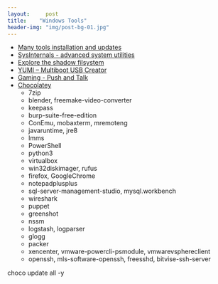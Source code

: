 ```yaml
---
layout:     post
title:    "Windows Tools"
header-img: "img/post-bg-01.jpg"
---
```


  * [Many tools installation and updates](https://ninite.com/)
  * [SysInternals - advanced system utilities](https://technet.microsoft.com/en-us/sysinternals/)
  * [Explore the shadow filsystem](http://www.shadowexplorer.com/)
  * [YUMI – Multiboot USB Creator](https://www.pendrivelinux.com/yumi-multiboot-usb-creator/)
  * [Gaming - Push and Talk](http://www.pushtotalk.nu/)
  * [Chocolatey](https://chocolatey.org/)
    * 7zip
    * blender, freemake-video-converter
    * keepass
    * burp-suite-free-edition
    * ConEmu, mobaxterm, mremoteng
    * javaruntime, jre8
    * lmms
    * PowerShell
    * python3
    * virtualbox
    * win32diskimager, rufus
    * firefox, GoogleChrome
    * notepadplusplus
    * sql-server-management-studio, mysql.workbench
    * wireshark
    * puppet
    * greenshot
    * nssm
    * logstash, logparser
    * glogg
    * packer
    * xencenter, vmware-powercli-psmodule, vmwarevsphereclient
    * openssh, mls-software-openssh, freesshd, bitvise-ssh-server

choco update all -y
  
  



